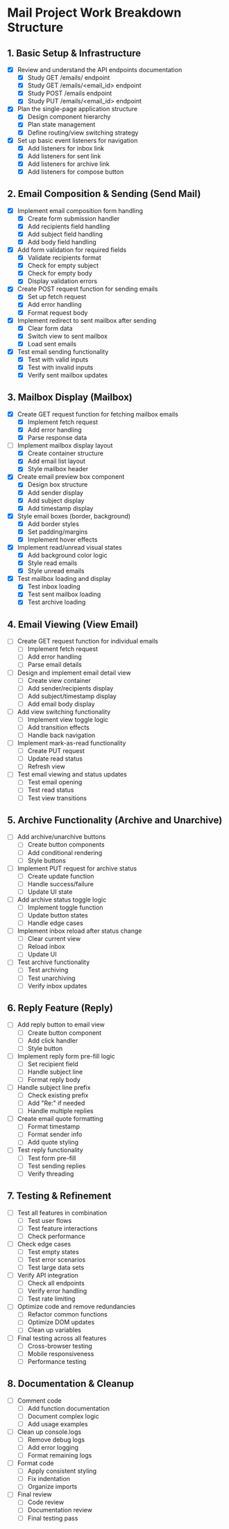 # Mail Project Work Breakdown Structure

## 1. Basic Setup & Infrastructure
- [x] Review and understand the API endpoints documentation
  - [x] Study GET /emails/<mailbox> endpoint
  - [x] Study GET /emails/<email_id> endpoint
  - [x] Study POST /emails endpoint
  - [x] Study PUT /emails/<email_id> endpoint
- [x] Plan the single-page application structure
  - [x] Design component hierarchy
  - [x] Plan state management
  - [x] Define routing/view switching strategy
- [x] Set up basic event listeners for navigation
  - [x] Add listeners for inbox link
  - [x] Add listeners for sent link
  - [x] Add listeners for archive link
  - [x] Add listeners for compose button

## 2. Email Composition & Sending (Send Mail)
- [x] Implement email composition form handling
  - [x] Create form submission handler
  - [x] Add recipients field handling
  - [x] Add subject field handling
  - [x] Add body field handling
- [x] Add form validation for required fields
  - [x] Validate recipients format
  - [x] Check for empty subject
  - [x] Check for empty body
  - [x] Display validation errors
- [x] Create POST request function for sending emails
  - [x] Set up fetch request
  - [x] Add error handling
  - [x] Format request body
- [x] Implement redirect to sent mailbox after sending
  - [x] Clear form data
  - [x] Switch view to sent mailbox
  - [x] Load sent emails
- [x] Test email sending functionality
  - [x] Test with valid inputs
  - [x] Test with invalid inputs
  - [x] Verify sent mailbox updates

## 3. Mailbox Display (Mailbox)
- [x] Create GET request function for fetching mailbox emails
  - [x] Implement fetch request
  - [x] Add error handling
  - [x] Parse response data
- [ ] Implement mailbox display layout
  - [x] Create container structure
  - [x] Add email list layout
  - [x] Style mailbox header
- [x] Create email preview box component
  - [x] Design box structure
  - [x] Add sender display
  - [x] Add subject display
  - [x] Add timestamp display
- [x] Style email boxes (border, background)
  - [x] Add border styles
  - [x] Set padding/margins
  - [x] Implement hover effects
- [x] Implement read/unread visual states
  - [x] Add background color logic
  - [x] Style read emails
  - [x] Style unread emails
- [x] Test mailbox loading and display
  - [x] Test inbox loading
  - [x] Test sent mailbox loading
  - [x] Test archive loading

## 4. Email Viewing (View Email)
- [ ] Create GET request function for individual emails
  - [ ] Implement fetch request
  - [ ] Add error handling
  - [ ] Parse email details
- [ ] Design and implement email detail view
  - [ ] Create view container
  - [ ] Add sender/recipients display
  - [ ] Add subject/timestamp display
  - [ ] Add email body display
- [ ] Add view switching functionality
  - [ ] Implement view toggle logic
  - [ ] Add transition effects
  - [ ] Handle back navigation
- [ ] Implement mark-as-read functionality
  - [ ] Create PUT request
  - [ ] Update read status
  - [ ] Refresh view
- [ ] Test email viewing and status updates
  - [ ] Test email opening
  - [ ] Test read status
  - [ ] Test view transitions

## 5. Archive Functionality (Archive and Unarchive)
- [ ] Add archive/unarchive buttons
  - [ ] Create button components
  - [ ] Add conditional rendering
  - [ ] Style buttons
- [ ] Implement PUT request for archive status
  - [ ] Create update function
  - [ ] Handle success/failure
  - [ ] Update UI state
- [ ] Add archive status toggle logic
  - [ ] Implement toggle function
  - [ ] Update button states
  - [ ] Handle edge cases
- [ ] Implement inbox reload after status change
  - [ ] Clear current view
  - [ ] Reload inbox
  - [ ] Update UI
- [ ] Test archive functionality
  - [ ] Test archiving
  - [ ] Test unarchiving
  - [ ] Verify inbox updates

## 6. Reply Feature (Reply)
- [ ] Add reply button to email view
  - [ ] Create button component
  - [ ] Add click handler
  - [ ] Style button
- [ ] Implement reply form pre-fill logic
  - [ ] Set recipient field
  - [ ] Handle subject line
  - [ ] Format reply body
- [ ] Handle subject line prefix
  - [ ] Check existing prefix
  - [ ] Add "Re:" if needed
  - [ ] Handle multiple replies
- [ ] Create email quote formatting
  - [ ] Format timestamp
  - [ ] Format sender info
  - [ ] Add quote styling
- [ ] Test reply functionality
  - [ ] Test form pre-fill
  - [ ] Test sending replies
  - [ ] Verify threading

## 7. Testing & Refinement
- [ ] Test all features in combination
  - [ ] Test user flows
  - [ ] Test feature interactions
  - [ ] Check performance
- [ ] Check edge cases
  - [ ] Test empty states
  - [ ] Test error scenarios
  - [ ] Test large data sets
- [ ] Verify API integration
  - [ ] Check all endpoints
  - [ ] Verify error handling
  - [ ] Test rate limiting
- [ ] Optimize code and remove redundancies
  - [ ] Refactor common functions
  - [ ] Optimize DOM updates
  - [ ] Clean up variables
- [ ] Final testing across all features
  - [ ] Cross-browser testing
  - [ ] Mobile responsiveness
  - [ ] Performance testing

## 8. Documentation & Cleanup
- [ ] Comment code
  - [ ] Add function documentation
  - [ ] Document complex logic
  - [ ] Add usage examples
- [ ] Clean up console.logs
  - [ ] Remove debug logs
  - [ ] Add error logging
  - [ ] Format remaining logs
- [ ] Format code
  - [ ] Apply consistent styling
  - [ ] Fix indentation
  - [ ] Organize imports
- [ ] Final review
  - [ ] Code review
  - [ ] Documentation review
  - [ ] Final testing pass
